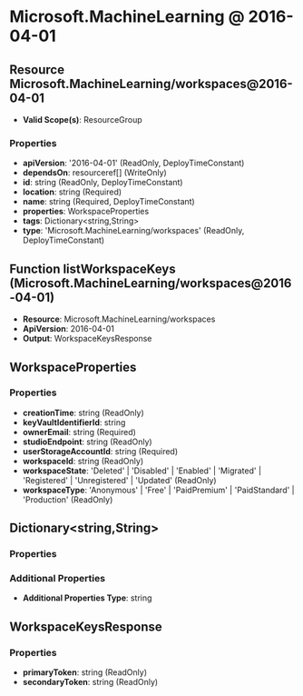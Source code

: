 # Microsoft.MachineLearning @ 2016-04-01

## Resource Microsoft.MachineLearning/workspaces@2016-04-01
* **Valid Scope(s)**: ResourceGroup
### Properties
* **apiVersion**: '2016-04-01' (ReadOnly, DeployTimeConstant)
* **dependsOn**: resourceref[] (WriteOnly)
* **id**: string (ReadOnly, DeployTimeConstant)
* **location**: string (Required)
* **name**: string (Required, DeployTimeConstant)
* **properties**: WorkspaceProperties
* **tags**: Dictionary<string,String>
* **type**: 'Microsoft.MachineLearning/workspaces' (ReadOnly, DeployTimeConstant)

## Function listWorkspaceKeys (Microsoft.MachineLearning/workspaces@2016-04-01)
* **Resource**: Microsoft.MachineLearning/workspaces
* **ApiVersion**: 2016-04-01
* **Output**: WorkspaceKeysResponse

## WorkspaceProperties
### Properties
* **creationTime**: string (ReadOnly)
* **keyVaultIdentifierId**: string
* **ownerEmail**: string (Required)
* **studioEndpoint**: string (ReadOnly)
* **userStorageAccountId**: string (Required)
* **workspaceId**: string (ReadOnly)
* **workspaceState**: 'Deleted' | 'Disabled' | 'Enabled' | 'Migrated' | 'Registered' | 'Unregistered' | 'Updated' (ReadOnly)
* **workspaceType**: 'Anonymous' | 'Free' | 'PaidPremium' | 'PaidStandard' | 'Production' (ReadOnly)

## Dictionary<string,String>
### Properties
### Additional Properties
* **Additional Properties Type**: string

## WorkspaceKeysResponse
### Properties
* **primaryToken**: string (ReadOnly)
* **secondaryToken**: string (ReadOnly)

